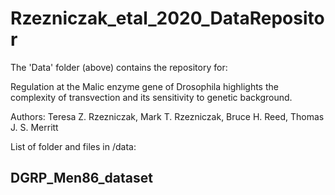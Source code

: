 # Rzezniczak_etal_2020_DataRepositor

The 'Data' folder (above) contains the repository for:

Regulation at the Malic enzyme gene of Drosophila highlights the complexity of transvection and its sensitivity to genetic background.

Authors: Teresa Z. Rzezniczak, Mark T. Rzezniczak, Bruce H. Reed, Thomas J. S. Merritt

List of folder and files in /data:

## DGRP_Men86_dataset
